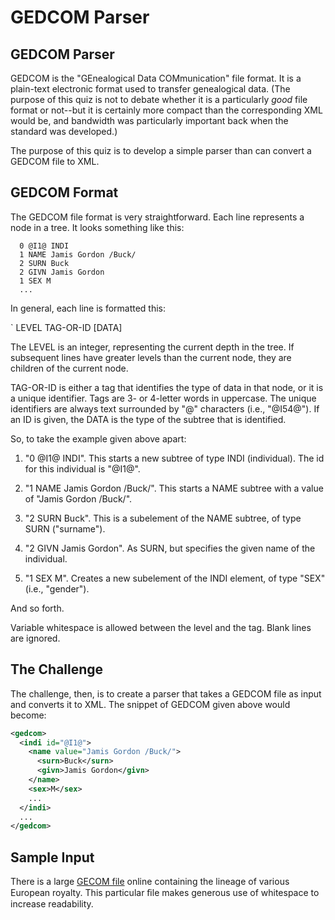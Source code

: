 # GEDCOM Parser

## GEDCOM Parser

GEDCOM is the "GEnealogical Data COMmunication" file format. It is a plain-text electronic format used to transfer genealogical data. (The purpose of this quiz is not to debate whether it is a particularly *good* file format or not--but it is certainly more compact than the corresponding XML would be, and bandwidth was particularly important back when the standard was developed.)

The purpose of this quiz is to develop a simple parser than can convert a GEDCOM file to XML.

## GEDCOM Format

The GEDCOM file format is very straightforward. Each line represents a node in a tree. It looks something like this:

```
  0 @I1@ INDI
  1 NAME Jamis Gordon /Buck/
  2 SURN Buck
  2 GIVN Jamis Gordon
  1 SEX M
  ...
```

In general, each line is formatted this:

` LEVEL TAG-OR-ID [DATA]

The LEVEL is an integer, representing the current depth in the tree. If subsequent lines have greater levels than the current node, they are children of the current node.

TAG-OR-ID is either a tag that identifies the type of data in that node, or it is a unique identifier. Tags are 3- or 4-letter words in uppercase. The unique identifiers are always text surrounded by "@" characters (i.e., "@I54@"). If an ID is given, the DATA is the type of the subtree that is identified.

So, to take the example given above apart:

1) "0 @I1@ INDI". This starts a new subtree of type INDI (individual). The id for this individual is "@I1@".

2) "1 NAME Jamis Gordon /Buck/". This starts a NAME subtree with a value of "Jamis Gordon /Buck/".

3) "2 SURN Buck". This is a subelement of the NAME subtree, of type SURN ("surname").

4) "2 GIVN Jamis Gordon". As SURN, but specifies the given name of the individual.

5) "1 SEX M". Creates a new subelement of the INDI element, of type "SEX" (i.e., "gender").

And so forth.

Variable whitespace is allowed between the level and the tag. Blank lines are ignored.

## The Challenge

The challenge, then, is to create a parser that takes a GEDCOM file as input and converts it to XML. The snippet of GEDCOM given above would become:

```xml
<gedcom>
  <indi id="@I1@">
    <name value="Jamis Gordon /Buck/">
      <surn>Buck</surn>
      <givn>Jamis Gordon</givn>
    </name>
    <sex>M</sex>
    ...
  </indi>
  ...
</gedcom>
```

## Sample Input

There is a large [GECOM file](http://www.rubyquiz.com/royal.ged) online containing the lineage of various European royalty. This particular ﬁle makes generous use of whitespace to increase readability.
